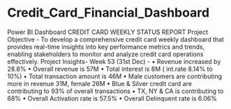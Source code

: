 # Credit_Card_Financial_Dashboard
Power BI Dashboard 
CREDIT CARD WEEKLY STATUS REPORT
Project Objective - To develop a comprehensive credit card weekly dashboard that provides real-time insights into key performance metrics and trends, enabling stakeholders to monitor and analyze credit card operations effectively.
Project Insights- Week 53 (31st Dec) - 
• Revenue increased by 28.8% 
• Overall revenue is 57M
• Total interest is 8M ( int.rate 8.14% to 10%)
• Total transaction amount is 46M
• Male customers are contributing more in revenue 31M, female 26M
• Blue & Silver credit card are contributing to 93% of overall transactions
• TX, NY & CA is contributing to 68%
• Overall Activation rate is 57.5%
• Overall Delinquent rate is 6.06%
